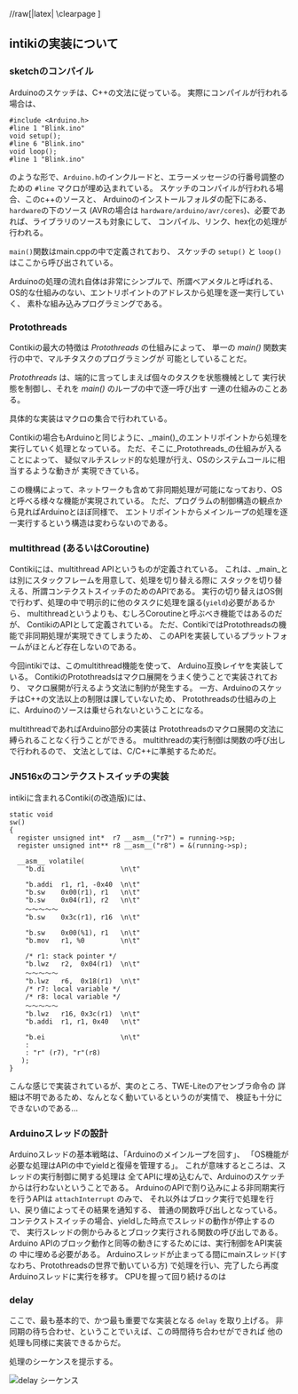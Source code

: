 
//raw[|latex| \\clearpage ]


intikiの実装について
--------------------

### sketchのコンパイル

Arduinoのスケッチは、C++の文法に従っている。
実際にコンパイルが行われる場合は、

```
#include <Arduino.h>
#line 1 "Blink.ino"
void setup();
#line 6 "Blink.ino"
void loop();
#line 1 "Blink.ino"
```

のような形で、`Arduino.h`のインクルードと、エラーメッセージの行番号調整のための `#line`
マクロが埋め込まれている。
スケッチのコンパイルが行われる場合、このc++のソースと、
Arduinoのインストールフォルダの配下にある、`hardware`の下のソース
(AVRの場合は `hardware/arduino/avr/cores`)、必要であれば、ライブラリのソースも対象にして、
コンパイル、リンク、hex化の処理が行われる。

`main()`関数はmain.cppの中で定義されており、
スケッチの `setup()` と `loop()` はここから呼び出されている。

Arduinoの処理の流れ自体は非常にシンプルで、所謂ベアメタルと呼ばれる、
OS的な仕組みのない、エントリポイントのアドレスから処理を逐一実行していく、
素朴な組み込みプログラミングである。




### Protothreads

Contikiの最大の特徴は _Protothreads_ の仕組みによって、
単一の _main()_ 関数実行の中で、マルチタスクのプログラミングが
可能としていることだ。

_Protothreads_ は、端的に言ってしまえば個々のタスクを状態機械として
実行状態を制御し、それを _main()_ のループの中で逐一呼び出す
一連の仕組みのことある。

具体的な実装はマクロの集合で行われている。



Contikiの場合もArduinoと同じように、_main()_のエントリポイントから処理を
実行していく処理となっている。
ただ、そこに_Protothreads_の仕組みが入ることによって、
疑似マルチスレッド的な処理が行え、OSのシステムコールに相当するような動きが
実現できている。

この機構によって、ネットワークも含めて非同期処理が可能になっており、OSと呼べる様々な機能が実現されている。
ただ、プログラムの制御構造の観点から見ればArduinoとほぼ同様で、
エントリポイントからメインループの処理を逐一実行するという構造は変わらないのである。


### multithread (あるいはCoroutine)

Contikiには、multithread APIというものが定義されている。
これは、_main_とは別にスタックフレームを用意して、処理を切り替える際に
スタックを切り替える、所謂コンテクストスイッチのためのAPIである。
実行の切り替えはOS側で行わず、処理の中で明示的に他のタスクに処理を譲る(`yield`)必要があるから、
multithreadというよりも、むしろCoroutineと呼ぶべき機能ではあるのだが、
ContikiのAPIとして定義されている。
ただ、ContikiではProtothreadsの機能で非同期処理が実現できてしまうため、
このAPIを実装しているプラットフォームがほとんど存在しないのである。

今回intikiでは、このmultithread機能を使って、
Arduino互換レイヤを実装している。
ContikiのProtothreadsはマクロ展開をうまく使うことで実装されており、
マクロ展開が行えるよう文法に制約が発生する。
一方、ArduinoのスケッチはC++の文法以上の制限は課していないため、
Protothreadsの仕組みの上に、Arduinoのソースは乗せられないということになる。

multithreadであればArduino部分の実装は
Protothreadsのマクロ展開の文法に縛られることなく行うことができる。
multithreadの実行制御は関数の呼び出しで行われるので、
文法としては、C/C++に準拠するためだ。


### JN516xのコンテクストスイッチの実装

intikiに含まれるContiki(の改造版)には、

````
static void
sw()
{
  register unsigned int*  r7 __asm__("r7") = running->sp;
  register unsigned int** r8 __asm__("r8") = &(running->sp);

  __asm__ volatile(
    "b.di                   \n\t"

    "b.addi  r1, r1, -0x40  \n\t"
    "b.sw    0x00(r1), r1   \n\t"
    "b.sw    0x04(r1), r2   \n\t"
    ～～～～～
    "b.sw    0x3c(r1), r16  \n\t"

    "b.sw    0x00(%1), r1   \n\t"
    "b.mov   r1, %0         \n\t"

    /* r1: stack pointer */
    "b.lwz   r2,  0x04(r1)  \n\t"
    ～～～～～
    "b.lwz   r6,  0x18(r1)  \n\t"
    /* r7: local variable */
    /* r8: local variable */
    ～～～～～
    "b.lwz   r16, 0x3c(r1)  \n\t"
    "b.addi  r1, r1, 0x40   \n\t"

    "b.ei                   \n\t"
    :
    : "r" (r7), "r"(r8)
   );
}
````

こんな感じで実装されているが、実のところ、TWE-Liteのアセンブラ命令の
詳細は不明であるため、なんとなく動いているというのが実情で、
検証も十分にできないのである…


### Arduinoスレッドの設計

Arduinoスレッドの基本戦略は、「Arduinoのメインループを回す」、
「OS機能が必要な処理はAPIの中でyieldと復帰を管理する」。
これが意味するところは、スレッドの実行制御に関する処理は
全てAPIに埋め込むんで、Arduinoのスケッチからは行わないということである。
ArduinoのAPIで割り込みによる非同期実行を行うAPIは `attachInterrupt` のみで、
それ以外はブロック実行で処理を行い、戻り値によってその結果を通知する、
普通の関数呼び出しとなっている。
コンテクストスイッチの場合、yieldした時点でスレッドの動作が停止するので、
実行スレッドの側からみるとブロック実行される関数の呼び出しである。
Arduino APIのブロック動作と同等の動きにするためには、実行制御をAPI実装の
中に埋める必要がある。
Arduinoスレッドが止まってる間にmainスレッド(すなわち、Protothreadsの世界で動いている方)
で処理を行い、完了したら再度Arduinoスレッドに実行を移す。
CPUを握って回り続けるのは



### delay

ここで、最も基本的で、かつ最も重要でな実装となる `delay` を取り上げる。
非同期の待ち合わせ、ということでいえば、この時間待ち合わせができれば
他の処理も同様に実装できるからだ。

処理のシーケンスを提示する。

![delay シーケンス](delay_sequence.svg "sche")


